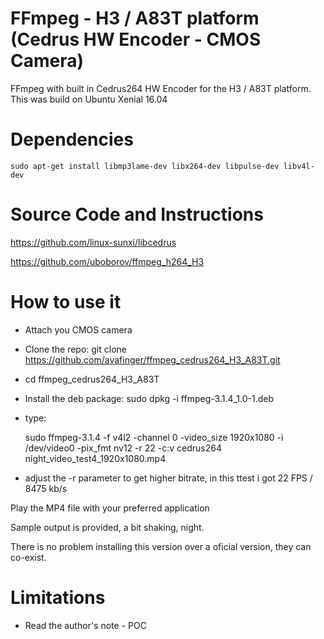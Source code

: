 # FFmpeg - H3 / A83T platform (Cedrus HW Encoder - CMOS Camera)

FFmpeg with built in Cedrus264 HW Encoder for the H3 / A83T platform.
This was build on Ubuntu Xenial 16.04


Dependencies
============

	sudo apt-get install libmp3lame-dev libx264-dev libpulse-dev libv4l-dev


Source Code and Instructions
============================

https://github.com/linux-sunxi/libcedrus

https://github.com/uboborov/ffmpeg_h264_H3


How to use it
=============

- Attach you CMOS camera
- Clone the repo: git clone https://github.com/avafinger/ffmpeg_cedrus264_H3_A83T.git
- cd ffmpeg_cedrus264_H3_A83T
- Install the deb package: sudo dpkg -i ffmpeg-3.1.4_1.0-1.deb
- type: 

	sudo ffmpeg-3.1.4 -f v4l2 -channel 0 -video_size 1920x1080 -i /dev/video0 -pix_fmt nv12 -r 22 -c:v cedrus264 night_video_test4_1920x1080.mp4

- adjust the -r parameter to get higher bitrate, in this ttest i got 22 FPS / 8475 kb/s

Play the MP4 file with your preferred application

Sample output is provided, a bit shaking, night.

There is no problem installing this version over a oficial version, they can co-exist.

Limitations
===========
 * Read the author's note - POC
